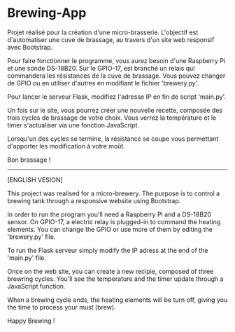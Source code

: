 # Brewing-App


Projet réalisé pour la création d'une micro-brasserie.
L'objectif est d'automatiser une cuve de brassage, au travers d'un site web responsif avec Bootstrap.

Pour faire fonctionner le programme, vous aurez besoin d'une Raspberry Pi et une sonde DS-18B20.
Sur le GPIO-17, est branché un relais qui commandera les résistances de la cuve de brassage.
Vous pouvez changer de GPIO ou en utiliser d'autres en modifiant le fichier 'brewery.py'.

Pour lancer le serveur Flask, modifiez l'adresse IP en fin de script 'main.py'.

Un fois sur le site, vous pourrez créer une nouvelle recette, composée des trois cycles de brassage de votre choix.
Vous verrez la température et le timer s'actualiser via une fonction JavaScript.

Lorsqu'un des cycles se termine, la résistance se coupe vous permettant d'apporter les modification à votre moût.

Bon brassage !

_______________________________________________________________


[ENGLISH VESION]

This project was realised for a micro-brewery.
The purpose is to control a brewing tank through a responsive website using Bootstrap.

In order to run the program you'll need a Raspberry Pi and a DS-18B20 sensor.
On GPIO-17, a electric relay is plugged-in to command the heating elements.
You can change the GPIO or use more of them by editing the 'brewery.py' file.

To run the Flask serveur simply modify the IP adress at the end of the 'main.py' file.

Once on the web site, you can create a new recipie, composed of three brewring cycles.
You'll see the temperature and the timer update through a JavaScript function.

When a brewing cycle ends, the heating elements will be turn off, giving you the time to process your must (brew). 

Happy Brewing !
